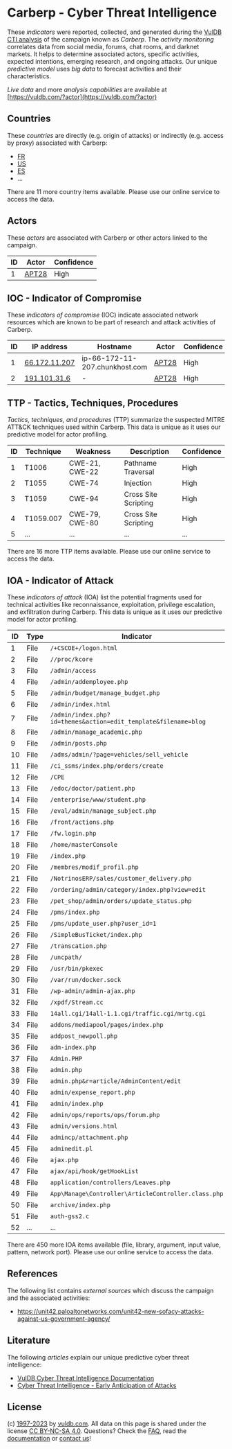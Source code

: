 # Carberp - Cyber Threat Intelligence

These _indicators_ were reported, collected, and generated during the [VulDB CTI analysis](https://vuldb.com/?kb.cti) of the campaign known as _Carberp_. The _activity monitoring_ correlates data from social media, forums, chat rooms, and darknet markets. It helps to determine associated actors, specific activities, expected intentions, emerging research, and ongoing attacks. Our unique _predictive model_ uses _big data_ to forecast activities and their characteristics.

_Live data_ and more _analysis capabilities_ are available at [https://vuldb.com/?actor](https://vuldb.com/?actor)

## Countries

These _countries_ are directly (e.g. origin of attacks) or indirectly (e.g. access by proxy) associated with Carberp:

* [FR](https://vuldb.com/?country.fr)
* [US](https://vuldb.com/?country.us)
* [ES](https://vuldb.com/?country.es)
* ...

There are 11 more country items available. Please use our online service to access the data.

## Actors

These _actors_ are associated with Carberp or other actors linked to the campaign.

ID | Actor | Confidence
-- | ----- | ----------
1 | [APT28](https://vuldb.com/?actor.apt28) | High

## IOC - Indicator of Compromise

These _indicators of compromise_ (IOC) indicate associated network resources which are known to be part of research and attack activities of Carberp.

ID | IP address | Hostname | Actor | Confidence
-- | ---------- | -------- | ----- | ----------
1 | [66.172.11.207](https://vuldb.com/?ip.66.172.11.207) | ip-66-172-11-207.chunkhost.com | [APT28](https://vuldb.com/?actor.apt28) | High
2 | [191.101.31.6](https://vuldb.com/?ip.191.101.31.6) | - | [APT28](https://vuldb.com/?actor.apt28) | High

## TTP - Tactics, Techniques, Procedures

_Tactics, techniques, and procedures_ (TTP) summarize the suspected MITRE ATT&CK techniques used within Carberp. This data is unique as it uses our predictive model for actor profiling.

ID | Technique | Weakness | Description | Confidence
-- | --------- | -------- | ----------- | ----------
1 | T1006 | CWE-21, CWE-22 | Pathname Traversal | High
2 | T1055 | CWE-74 | Injection | High
3 | T1059 | CWE-94 | Cross Site Scripting | High
4 | T1059.007 | CWE-79, CWE-80 | Cross Site Scripting | High
5 | ... | ... | ... | ...

There are 16 more TTP items available. Please use our online service to access the data.

## IOA - Indicator of Attack

These _indicators of attack_ (IOA) list the potential fragments used for technical activities like reconnaissance, exploitation, privilege escalation, and exfiltration during Carberp. This data is unique as it uses our predictive model for actor profiling.

ID | Type | Indicator | Confidence
-- | ---- | --------- | ----------
1 | File | `/+CSCOE+/logon.html` | High
2 | File | `//proc/kcore` | Medium
3 | File | `/admin/access` | High
4 | File | `/admin/addemployee.php` | High
5 | File | `/admin/budget/manage_budget.php` | High
6 | File | `/admin/index.html` | High
7 | File | `/admin/index.php?id=themes&action=edit_template&filename=blog` | High
8 | File | `/admin/manage_academic.php` | High
9 | File | `/admin/posts.php` | High
10 | File | `/adms/admin/?page=vehicles/sell_vehicle` | High
11 | File | `/ci_ssms/index.php/orders/create` | High
12 | File | `/CPE` | Low
13 | File | `/edoc/doctor/patient.php` | High
14 | File | `/enterprise/www/student.php` | High
15 | File | `/eval/admin/manage_subject.php` | High
16 | File | `/front/actions.php` | High
17 | File | `/fw.login.php` | High
18 | File | `/home/masterConsole` | High
19 | File | `/index.php` | Medium
20 | File | `/membres/modif_profil.php` | High
21 | File | `/NotrinosERP/sales/customer_delivery.php` | High
22 | File | `/ordering/admin/category/index.php?view=edit` | High
23 | File | `/pet_shop/admin/orders/update_status.php` | High
24 | File | `/pms/index.php` | High
25 | File | `/pms/update_user.php?user_id=1` | High
26 | File | `/SimpleBusTicket/index.php` | High
27 | File | `/transcation.php` | High
28 | File | `/uncpath/` | Medium
29 | File | `/usr/bin/pkexec` | High
30 | File | `/var/run/docker.sock` | High
31 | File | `/wp-admin/admin-ajax.php` | High
32 | File | `/xpdf/Stream.cc` | High
33 | File | `14all.cgi/14all-1.1.cgi/traffic.cgi/mrtg.cgi` | High
34 | File | `addons/mediapool/pages/index.php` | High
35 | File | `addpost_newpoll.php` | High
36 | File | `adm-index.php` | High
37 | File | `Admin.PHP` | Medium
38 | File | `admin.php` | Medium
39 | File | `admin.php&r=article/AdminContent/edit` | High
40 | File | `admin/expense_report.php` | High
41 | File | `admin/index.php` | High
42 | File | `admin/ops/reports/ops/forum.php` | High
43 | File | `admin/versions.html` | High
44 | File | `admincp/attachment.php` | High
45 | File | `adminedit.pl` | Medium
46 | File | `ajax.php` | Medium
47 | File | `ajax/api/hook/getHookList` | High
48 | File | `application/controllers/Leaves.php` | High
49 | File | `App\Manage\Controller\ArticleController.class.php` | High
50 | File | `archive/index.php` | High
51 | File | `auth-gss2.c` | Medium
52 | ... | ... | ...

There are 450 more IOA items available (file, library, argument, input value, pattern, network port). Please use our online service to access the data.

## References

The following list contains _external sources_ which discuss the campaign and the associated activities:

* https://unit42.paloaltonetworks.com/unit42-new-sofacy-attacks-against-us-government-agency/

## Literature

The following _articles_ explain our unique predictive cyber threat intelligence:

* [VulDB Cyber Threat Intelligence Documentation](https://vuldb.com/?kb.cti)
* [Cyber Threat Intelligence - Early Anticipation of Attacks](https://www.scip.ch/en/?labs.20201022)

## License

(c) [1997-2023](https://vuldb.com/?kb.changelog) by [vuldb.com](https://vuldb.com/?kb.about). All data on this page is shared under the license [CC BY-NC-SA 4.0](https://creativecommons.org/licenses/by-nc-sa/4.0/). Questions? Check the [FAQ](https://vuldb.com/?kb.faq), read the [documentation](https://vuldb.com/?kb) or [contact us](https://vuldb.com/?contact)!
